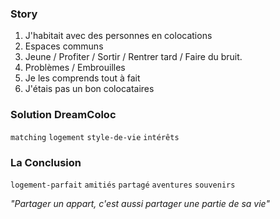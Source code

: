 ### Story
1. J'habitait avec des personnes en colocations
2. Espaces communs
3. Jeune / Profiter / Sortir / Rentrer tard / Faire du bruit.
4. Problèmes / Embrouilles
6. Je les comprends tout à fait
7. J'étais pas un bon colocataires

### Solution DreamColoc
`matching` `logement`
`style-de-vie` `intérêts`

### La Conclusion
`logement-parfait`
`amitiés` 
`partagé`
`aventures` 
`souvenirs`

*"Partager un appart, c'est aussi partager une partie de sa vie"*
